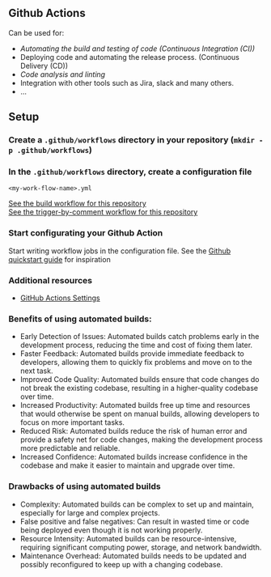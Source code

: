 ## Github Actions
Can be used for:
- *Automating the build and testing of code (Continuous Integration (CI))*
- Deploying code and automating the release process. (Continuous Delivery (CD))
- *Code analysis and linting*
- Integration with other tools such as Jira, slack and many others.
- ...

## Setup
### Create a `.github/workflows` directory in your repository (```mkdir -p .github/workflows```)


### In the `.github/workflows` directory, create a configuration file 
`<my-work-flow-name>.yml`

[See the build workflow for this repository](../.github/workflows/build-pr.yaml) <br>
[See the trigger-by-comment workflow for this repository](../.github/workflows/trigger-by-comment.yaml)

### Start configurating your Github Action
Start writing workflow jobs in the configuration file.
See the [Github quickstart guide](https://docs.github.com/en/actions/quickstart) for inspiration

### Additional resources
- [GitHub Actions Settings](https://docs.github.com/en/repositories/managing-your-repositorys-settings-and-features/enabling-features-for-your-repository/managing-github-actions-settings-for-a-repository)

### Benefits of using automated builds:

- Early Detection of Issues: Automated builds catch problems early in the development process, reducing the time and cost of fixing them later.
- Faster Feedback: Automated builds provide immediate feedback to developers, allowing them to quickly fix problems and move on to the next task.
- Improved Code Quality: Automated builds ensure that code changes do not break the existing codebase, resulting in a higher-quality codebase over time.
- Increased Productivity: Automated builds free up time and resources that would otherwise be spent on manual builds, allowing developers to focus on more important tasks.
- Reduced Risk: Automated builds reduce the risk of human error and provide a safety net for code changes, making the development process more predictable and reliable.
- Increased Confidence: Automated builds increase confidence in the codebase and make it easier to maintain and upgrade over time.


### Drawbacks of using automated builds

- Complexity: Automated builds can be complex to set up and maintain, especially for large and complex projects.
- False positive and false negatives: Can result in wasted time or code being deployed even though it is not working properly.
- Resource Intensity: Automated builds can be resource-intensive, requiring significant computing power, storage, and network bandwidth.
- Maintenance Overhead: Automated builds needs to be updated and possibly reconfigured to keep up with a changing codebase.
